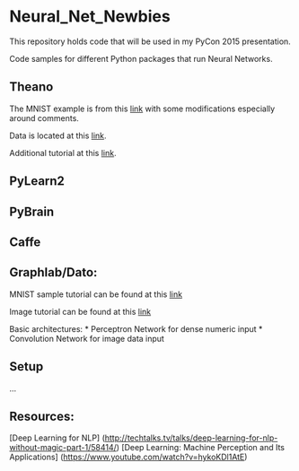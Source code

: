 Neural_Net_Newbies
==================

This repository holds code that will be used in my PyCon 2015 presentation.


Code samples for different Python packages that run Neural Networks.

Theano
--------

The MNIST example is from this [link](http://deeplearning.net/tutorial/logreg.html) with some modifications especially around comments.

Data is located at this [link](http://www.iro.umontreal.ca/~lisa/deep/data/mnist/mnist.pkl.gz).

Additional tutorial at this [link](http://nbviewer.ipython.org/github/craffel/theano-tutorial/blob/master/Theano%20Tutorial.ipynb).


PyLearn2
--------


PyBrain
--------


Caffe
--------


Graphlab/Dato:
--------
MNIST sample tutorial can be found at this [link](https://dato.com/products/create/docs/graphlab.toolkits.deeplearning.html)

Image tutorial can be found at this [link](https://dato.com/learn/gallery/notebooks/build_imagenet_deeplearning.html)

Basic architectures:
    * Perceptron Network for dense numeric input
    * Convolution Network for image data input


Setup
--------
...



Resources:
--------
[Deep Learning for NLP] (http://techtalks.tv/talks/deep-learning-for-nlp-without-magic-part-1/58414/)
[Deep Learning: Machine Perception and Its Applications] (https://www.youtube.com/watch?v=hykoKDl1AtE)